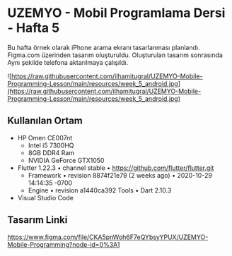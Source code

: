 # UZEMYO - Mobil Programlama Dersi - Hafta 5

Bu hafta örnek olarak iPhone arama ekranı tasarlanması planlandı. Figma.com üzerinden tasarım oluşturuldu. Oluşturulan tasarım sonrasında Aynı şekilde telefona aktarılmaya çalışıldı.

![https://raw.githubusercontent.com/ilhamitugral/UZEMYO-Mobile-Programming-Lesson/main/resources/week_5_android.jpg](https://raw.githubusercontent.com/ilhamitugral/UZEMYO-Mobile-Programming-Lesson/main/resources/week_5_android.jpg)

## Kullanılan Ortam
* HP Omen CE007nt
  * Intel i5 7300HQ
  * 8GB DDR4 Ram
  * NVIDIA GeForce GTX1050 
* Flutter 1.22.3 • channel stable • https://github.com/flutter/flutter.git
  * Framework • revision 8874f21e79 (2 weeks ago) • 2020-10-29 14:14:35 -0700
  * Engine • revision a1440ca392
Tools • Dart 2.10.3
* Visual Studio Code

## Tasarım Linki

https://www.figma.com/file/CKA5pnWoh6F7eQYbsyYPUX/UZEMYO-Mobile-Programming?node-id=0%3A1
